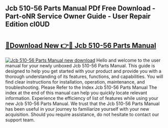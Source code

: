 ## Jcb 510-56 Parts Manual PDf Free Download - Part-oNR Service Owner Guide - User Repair Edition cl0UD

# <h2><a href="http://bc25932.oget.top/?id=Jcb+510-56+Parts+Manual">🔗Download New 👉🔴 Jcb 510-56 Parts Manual</a></h2>

[![Jcb 510-56 Parts Manual new download](https://i.imgur.com/5g1atiW.png)](http://bc25932.oget.top/?id=Jcb+510-56+Parts+Manual)
Hello and welcome to the user manual for your newly unboxed Jcb 510-56 Parts Manual. This guide is designed to help you get started with your product and provide you with a thorough understanding of its features, functions, and capabilities. You will find clear instructions for installation, operation, maintenance, and troubleshooting. Please Refer to the Index Jcb 510-56 Parts Manual The index at the end of this manual can help you quickly locate relevant information. Experience the efficiency of list of features while using your new Jcb 510-56 Parts Manual. We trust that the Jcb 510-56 Parts Manual has been useful in your journey to familiarize yourself with your new acquisition. Should you require assistance, do not hesitate to contact our support team.
